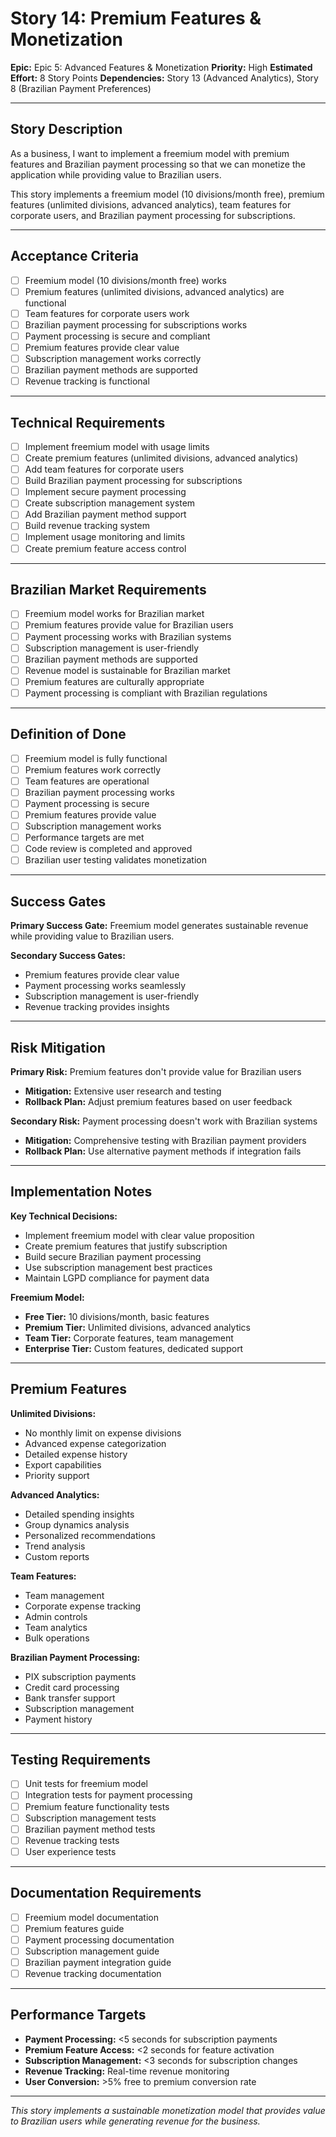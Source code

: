 # Story 14: Premium Features & Monetization

**Epic:** Epic 5: Advanced Features & Monetization
**Priority:** High
**Estimated Effort:** 8 Story Points
**Dependencies:** Story 13 (Advanced Analytics), Story 8 (Brazilian Payment Preferences)

---

## Story Description

As a business, I want to implement a freemium model with premium features and Brazilian payment processing so that we can monetize the application while providing value to Brazilian users.

This story implements a freemium model (10 divisions/month free), premium features (unlimited divisions, advanced analytics), team features for corporate users, and Brazilian payment processing for subscriptions.

---

## Acceptance Criteria

- [ ] Freemium model (10 divisions/month free) works
- [ ] Premium features (unlimited divisions, advanced analytics) are functional
- [ ] Team features for corporate users work
- [ ] Brazilian payment processing for subscriptions works
- [ ] Payment processing is secure and compliant
- [ ] Premium features provide clear value
- [ ] Subscription management works correctly
- [ ] Brazilian payment methods are supported
- [ ] Revenue tracking is functional

---

## Technical Requirements

- [ ] Implement freemium model with usage limits
- [ ] Create premium features (unlimited divisions, advanced analytics)
- [ ] Add team features for corporate users
- [ ] Build Brazilian payment processing for subscriptions
- [ ] Implement secure payment processing
- [ ] Create subscription management system
- [ ] Add Brazilian payment method support
- [ ] Build revenue tracking system
- [ ] Implement usage monitoring and limits
- [ ] Create premium feature access control

---

## Brazilian Market Requirements

- [ ] Freemium model works for Brazilian market
- [ ] Premium features provide value for Brazilian users
- [ ] Payment processing works with Brazilian systems
- [ ] Subscription management is user-friendly
- [ ] Brazilian payment methods are supported
- [ ] Revenue model is sustainable for Brazilian market
- [ ] Premium features are culturally appropriate
- [ ] Payment processing is compliant with Brazilian regulations

---

## Definition of Done

- [ ] Freemium model is fully functional
- [ ] Premium features work correctly
- [ ] Team features are operational
- [ ] Brazilian payment processing works
- [ ] Payment processing is secure
- [ ] Premium features provide value
- [ ] Subscription management works
- [ ] Performance targets are met
- [ ] Code review is completed and approved
- [ ] Brazilian user testing validates monetization

---

## Success Gates

**Primary Success Gate:** Freemium model generates sustainable revenue while providing value to Brazilian users.

**Secondary Success Gates:**
- Premium features provide clear value
- Payment processing works seamlessly
- Subscription management is user-friendly
- Revenue tracking provides insights

---

## Risk Mitigation

**Primary Risk:** Premium features don't provide value for Brazilian users
- **Mitigation:** Extensive user research and testing
- **Rollback Plan:** Adjust premium features based on user feedback

**Secondary Risk:** Payment processing doesn't work with Brazilian systems
- **Mitigation:** Comprehensive testing with Brazilian payment providers
- **Rollback Plan:** Use alternative payment methods if integration fails

---

## Implementation Notes

**Key Technical Decisions:**
- Implement freemium model with clear value proposition
- Create premium features that justify subscription
- Build secure Brazilian payment processing
- Use subscription management best practices
- Maintain LGPD compliance for payment data

**Freemium Model:**
- **Free Tier:** 10 divisions/month, basic features
- **Premium Tier:** Unlimited divisions, advanced analytics
- **Team Tier:** Corporate features, team management
- **Enterprise Tier:** Custom features, dedicated support

---

## Premium Features

**Unlimited Divisions:**
- No monthly limit on expense divisions
- Advanced expense categorization
- Detailed expense history
- Export capabilities
- Priority support

**Advanced Analytics:**
- Detailed spending insights
- Group dynamics analysis
- Personalized recommendations
- Trend analysis
- Custom reports

**Team Features:**
- Team management
- Corporate expense tracking
- Admin controls
- Team analytics
- Bulk operations

**Brazilian Payment Processing:**
- PIX subscription payments
- Credit card processing
- Bank transfer support
- Subscription management
- Payment history

---

## Testing Requirements

- [ ] Unit tests for freemium model
- [ ] Integration tests for payment processing
- [ ] Premium feature functionality tests
- [ ] Subscription management tests
- [ ] Brazilian payment method tests
- [ ] Revenue tracking tests
- [ ] User experience tests

---

## Documentation Requirements

- [ ] Freemium model documentation
- [ ] Premium features guide
- [ ] Payment processing documentation
- [ ] Subscription management guide
- [ ] Brazilian payment integration guide
- [ ] Revenue tracking documentation

---

## Performance Targets

- **Payment Processing:** <5 seconds for subscription payments
- **Premium Feature Access:** <2 seconds for feature activation
- **Subscription Management:** <3 seconds for subscription changes
- **Revenue Tracking:** Real-time revenue monitoring
- **User Conversion:** >5% free to premium conversion rate

---

*This story implements a sustainable monetization model that provides value to Brazilian users while generating revenue for the business.* 